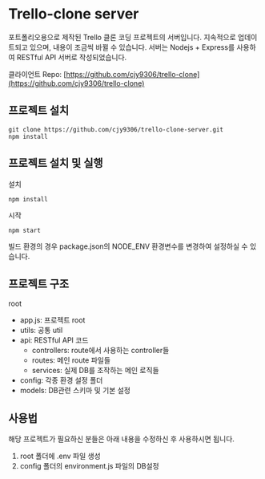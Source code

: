 # Trello-clone server
포트폴리오용으로 제작된 Trello 클론 코딩 프로젝트의 서버입니다.
지속적으로 업데이트되고 있으며, 내용이 조금씩 바뀔 수 있습니다.
서버는 Nodejs + Express를 사용하여 RESTful API 서버로 작성되었습니다.

클라이언트 Repo: [https://github.com/cjy9306/trello-clone](https://github.com/cjy9306/trello-clone)


## 프로젝트 설치
```
git clone https://github.com/cjy9306/trello-clone-server.git
npm install
```

## 프로젝트 설치 및 실행
설치
```
npm install
```

시작
```
npm start
```
빌드 환경의 경우 package.json의 NODE_ENV 환경변수를 변경하여 설정하실 수 있습니다.

## 프로젝트 구조
root
 - app.js: 프로젝트 root
 - utils: 공통 util
 - api: RESTful API 코드
   - controllers: route에서 사용하는 controller들
   - routes: 메인 route 파일들
   - services: 실제 DB를 조작하는 메인 로직들
 - config: 각종 환경 설정 폴더
 - models: DB관련 스키마 및 기본 설정
 
## 사용법
해당 프로젝트가 필요하신 분들은 아래 내용을 수정하신 후 사용하시면 됩니다.
1. root 폴더에 .env 파일 생성
2. config 폴더의 environment.js 파일의 DB설정

